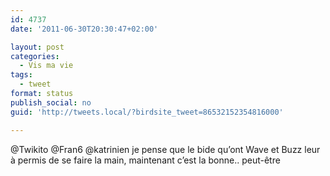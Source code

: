 ```yaml
---
id: 4737
date: '2011-06-30T20:30:47+02:00'

layout: post
categories:
  - Vis ma vie
tags:
  - tweet
format: status
publish_social: no
guid: 'http://tweets.local/?birdsite_tweet=86532152354816000'

---
```


@Twikito @Fran6 @katrinien je pense que le bide qu’ont Wave et Buzz leur à permis de se faire la main, maintenant c’est la bonne.. peut-être